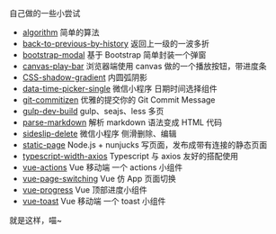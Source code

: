 自己做的一些小尝试

* [algorithm](./algorithm) 简单的算法
* [back-to-previous-by-history](./back-to-previous-by-history) 返回上一级的一波多折
* [bootstrap-modal](./bootstrap-modal)  基于 Bootstrap 简单封装一个弹窗
* [canvas-play-bar](./canvas-play-bar) 浏览器端使用 canvas 做的一个播放按钮，带进度条
* [CSS-shadow-gradient](./CSS-shadow-gradient) 内圆弧阴影
* [data-time-picker-single](./data-time-picker-single) 微信小程序 日期时间选择组件
* [git-commitizen](./git-commitizen) 优雅的提交你的 Git Commit Message
* [gulp-dev-build](./gulp-dev-build) gulp、seajs、less 多页
* [parse-markdown](./parse-markdown) 解析 markdown 语法变成 HTML 代码
* [sideslip-delete](./sideslip-delete) 微信小程序 侧滑删除、编辑
* [static-page](./static-page) Node.js + nunjucks 写页面，发布成带有连接的静态页面
* [typescript-width-axios](./typescript-width-axios) Typescript 与 axios 友好的搭配使用
* [vue-actions](./vue-actions) Vue 移动端 一个 actions 小组件
* [vue-page-switching](./vue-page-switching) Vue 仿 App 页面切换
* [vue-progress](./vue-progress) Vue 顶部进度小组件
* [vue-toast](./vue-toast) Vue 移动端 一个 toast 小组件


就是这样，喵~